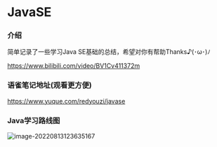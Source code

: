 # JavaSE

### 介绍
简单记录了一些学习Java SE基础的总结，希望对你有帮助Thanks♪(･ω･)ﾉ

https://www.bilibili.com/video/BV1Cv411372m

### 语雀笔记地址(观看更方便)

https://www.yuque.com/redyouzi/javase

### Java学习路线图

![image-20220813123635167](https://raw.githubusercontent.com/redyouzi/images-for-blog/main/img02/202208131236219.png)
